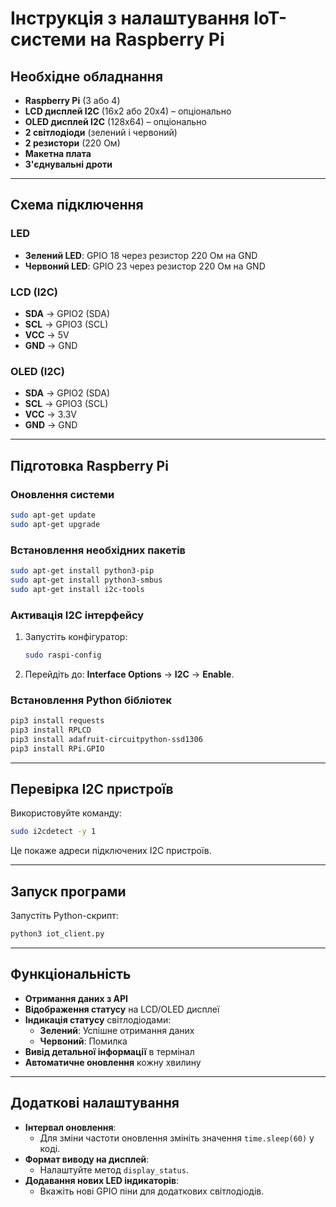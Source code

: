 # Інструкція з налаштування IoT-системи на Raspberry Pi

## Необхідне обладнання
- **Raspberry Pi** (3 або 4)
- **LCD дисплей I2C** (16x2 або 20x4) – опціонально
- **OLED дисплей I2C** (128x64) – опціонально
- **2 світлодіоди** (зелений і червоний)
- **2 резистори** (220 Ом)
- **Макетна плата**
- **З'єднувальні дроти**

---

## Схема підключення

### LED
- **Зелений LED**: GPIO 18 через резистор 220 Ом на GND
- **Червоний LED**: GPIO 23 через резистор 220 Ом на GND

### LCD (I2C)
- **SDA** → GPIO2 (SDA)
- **SCL** → GPIO3 (SCL)
- **VCC** → 5V
- **GND** → GND

### OLED (I2C)
- **SDA** → GPIO2 (SDA)
- **SCL** → GPIO3 (SCL)
- **VCC** → 3.3V
- **GND** → GND

---

## Підготовка Raspberry Pi

### Оновлення системи
```bash
sudo apt-get update
sudo apt-get upgrade
```

### Встановлення необхідних пакетів
```bash
sudo apt-get install python3-pip
sudo apt-get install python3-smbus
sudo apt-get install i2c-tools
```

### Активація I2C інтерфейсу
1. Запустіть конфігуратор:
   ```bash
   sudo raspi-config
   ```
2. Перейдіть до: **Interface Options** → **I2C** → **Enable**.

### Встановлення Python бібліотек
```bash
pip3 install requests
pip3 install RPLCD
pip3 install adafruit-circuitpython-ssd1306
pip3 install RPi.GPIO
```

---

## Перевірка I2C пристроїв
Використовуйте команду:
```bash
sudo i2cdetect -y 1
```
Це покаже адреси підключених I2C пристроїв.

---

## Запуск програми
Запустіть Python-скрипт:
```bash
python3 iot_client.py
```

---

## Функціональність
- **Отримання даних з API**
- **Відображення статусу** на LCD/OLED дисплеї
- **Індикація статусу** світлодіодами:
  - **Зелений**: Успішне отримання даних
  - **Червоний**: Помилка
- **Вивід детальної інформації** в термінал
- **Автоматичне оновлення** кожну хвилину

---

## Додаткові налаштування
- **Інтервал оновлення**:
  - Для зміни частоти оновлення змініть значення `time.sleep(60)` у коді.
- **Формат виводу на дисплей**:
  - Налаштуйте метод `display_status`.
- **Додавання нових LED індикаторів**:
  - Вкажіть нові GPIO піни для додаткових світлодіодів.
